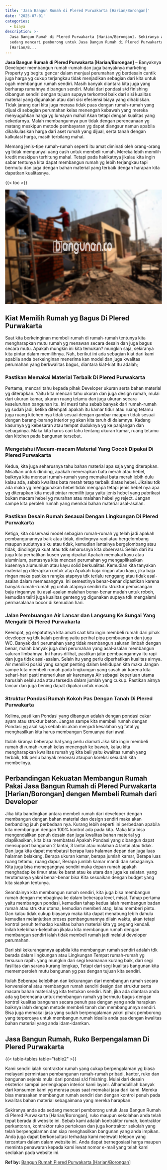 ```yaml
---
title: 'Jasa Bangun Rumah di Plered Purwakarta [Harian/Borongan]'
date: '2025-07-01'
categories:
  - biaya
description: >-
  Jasa Bangun Rumah di Plered Purwakarta [Harian/Borongan]. Sekiranya anda ada
  sedang mencari pemborong untuk Jasa Bangun Rumah di Plered Purwakarta
  [Harian/B...
---
```


**Jasa Bangun Rumah di Plered Purwakarta \[Harian/Borongan\]** – Banyaknya Developer membangun rumah-rumah dan juga banyaknya marketing Property yg begitu gencar dalam menjual perumahan yg berdesain cantik juga harga yg cukup terjangkau tidak menjadikan sebagian dari kita untuk ogah membangun rumah sendiri. Masih banyak diantara kita juga yang berharap rumahnya dibangun sendiri. Mulai dari pondasi s/d finishing dibangun sendiri dengan tujuan supaya terkontrol baik dari sisi kualitas material yang digunakan atau dari sisi efesiensi biaya yang dihabiskan. Tidak jarang dari kita juga merasa tidak puas dengan rumah-rumah yang dijual di sebagian perumahan kelas menengah kebawah yang mereka menyuguhkan harga yg lumayan mahal Akan tetapi dengan kualitas yang sekedarnya. Malah membangunnya pun tidak dengan perencanaan yg matang meskipun metode pembayaran yg dapat diangsur namun apabila dikalkulasikan harga dari aset rumah yang dijual, serta tanah dengan kalkulasi harga, masih terbilang mahal.

Memang jenis-tipe rumah-rumah seperti itu amat diminati oleh orang-orang yg tidak mempunyai uang cash untuk membeli rumah. Mereka lebih memilih kredit meskipun terhitung mahal. Tetapi pada hakikatnya jikalau kita ingin sabar tentunya kita dapat membangun rumah yg lebih terjangkau tapi bermutu dan juga dengan bahan material yang terbaik dengan harapan kita dapatkan kualitasnya.

{{< toc >}}

![Jasa Bangun Rumah di Plered Purwakarta [Harian/Borongan]](/images/borong-bangunan-43.png)

## Kiat Memilih Rumah yg Bagus Di Plered Purwakarta

Saat kita berkeinginan membeli rumah di rumah-rumah tentunya kita mengharapkan mutu rumah yg menawan secara desain dan juga bagus secara mutu. Apakah mungkin ini kita temukan? mungkin saja, sekiranya kita pintar dalam memilihnya. Nah, berikut ini ada sebagian kiat dari kami apabila anda berkeinginan menerima kan model dan juga kwalitas perumahan yang berkwalitas bagus, diantara kiat-kiat Itu adalah;

### Pastikan Memakai Material Terbaik Di Plered Purwakarta

Pertama, mencari tahu kepada pihak Developer ukuran serta bahan material yg diterapkan. Yaitu kita mencari tahu ukuran dan juga design rumah, mulai dari ukuran kamar, ukuran ruang tetamu dan juga ukuran secara keseluruhan bangunan itu. Ini mesti tahu sebab banyak dari rumah-rumah yg sudah jadi, ketika ditempati apakah itu kamar tidur atau ruang tetamu juga ruang kitchen nya tidak sesuai dengan gambar maupun tidak sesuai dengan barang-barang interior yg akan kita taruh di dalamnya. Kadang kasurnya yg kebesaran atau tempat duduknya yg ke panjangan dan sebagainya. Maka kita harus cari tahu tentang ukuran kamar, ruang tetamu dan kitchen pada bangunan tersebut.

### Mengetahui Macam-macam Material Yang Cocok Dipakai Di Plered Purwakarta

Kedua, kita juga seharusnya tahu bahan material apa saja yang diterapkan. Misalkan untuk dinding, apakah menerapkan bata merah atau hebel, baiknya kita mencari rumah-rumah yang memakai bata merah lebih dulu kalau ada, sebab kwalitas bata merah tetap terbaik diatas hebel. Jikalau tdk ada maka yg menggunakan hebel tidak mengapa tetapi jenis hebel nya apa yg diterapkan kita mesti pintar memilih juga yaitu jenis hebel yang pabrikasi bukan macam hebel yg murahan atau malahan hebel yg reject. Jangan sampe kita peroleh rumah yang memkai bahan material asal-asalan.

### Pastikan Desain Rumah Sesauai Dengan Lingkungan Di Plered Purwakarta

Ketiga, kita observasi model sebagian rumah-rumah yg telah jadi apakah pembangunannya baik atau tidak, dindingnya rapi atau bergelombang maupun sudutnya siku atau tidak, kemudian lantainya bergelombang atau tidak, dindingnya kuat atau tdk seharusnya kita observasi. Selain dari itu juga kita perhatikan kusen yang dipakai Apakah memakai kayu atau aluminium, pantasnya kita mencari perumahan yg mengaplikasikan kusennya alumunium atau kayu solid berkualitas. Kemudian kita tanyakan material yg diterapkan untuk atap Apakah baja ringan atau kayu, jika baja ringan maka pastikan rangka atapnya tdk terlalu renggang atau tidak asal-asalan dalam memasangnya. Ini semestinya benar-benar dipastikan karena banyak rumah-rumah yg untuk atapnya sendiri itu struktur pemasangan baja ringannya itu asal-asalan malahan benar-benar mudah untuk roboh, kemudian teliti juga kualitas genteng yg digunakan supaya tdk mengalami permasalahan bocor di kemudian hari.

### Jalan Pembuangan Air Lancar dan Langsung Ke Sungai Yang Mengalir Di Plered Purwakarta

Keempat, yg sepatutnya kita amati saat kita ingin membeli rumah dari pihak developer yg tdk kalah penting yaitu perihal pipa pembuangan dan juga WC. Banyak dari perumahan yang tidak membangun saluran limbah dengan benar, malah banyak juga dari perumahan yang asal-asalan membangun saluran limbahnya. Ini harus dilihat, pastikan jalur pembuangannya itu rapi dan juga tidak asal-asalan. Selain itu yang perlu diperhatikan kualitas airnya. Air memiliki posisi yang sangat penting dalam kehidupan kita maka Jangan sampe kita membeli rumah pada lingkungan yang susah air karena kita sehari-hari pasti memerlukan air karenanya Air sebagai keperluan utama haruslah selalu ada atau tersedia dalam jumlah yang cukup. Pastikan airnya lancar dan juga bening dapat dipakai untuk masak.

### Struktur Pondasi Rumah Kokoh Pas Dengan Tanah Di Plered Purwakarta

Kelima, pasti kan Pondasi yang dibangun adalah dengan pondasi cakar ayam atau struktur beton. Jangan sampe kita membeli rumah dengan Pondasi yg asal saja sebab ini akan menjadi kesalahan yg fatal yg menghasilkan kita harus membangun Semuanya dari awal.

Itulah kiranya beberapa hal yang perlu diamati Jika kita ingin membeli rumah di rumah-rumah kelas menengah ke bawah, kalau kita mengharapkan kwalitas rumah yg kita beli yaitu kwalitas rumah yang terbaik, tdk perlu banyak renovasi ataupun koreksi sesudah kita membelinya.

## Perbandingan Kekuatan Membangun Rumah Pakai Jasa Bangun Rumah di Plered Purwakarta \[Harian/Borongan\] dengen Membeli Rumah dari Developer

Jika kita bandingkan antara membeli rumah dari developer dengan membangun dengan bahan material dan design sendiri maka akan berbanding jauh perbedaan nya. Kurang lebih seperti ini perbedaan apabila kita membangun dengan 100% kontrol ada pada kita. Maka kita bisa mengendalikan penuh desain dan juga kwalitas bahan material yg diaplikasikan, kita bisa membatasi Apakah Pondasi yang dibangun dapat mensupport bangunan 2 lantai, 3 lantai atau malahan 4 lantai atau tidak. Dan juga kita dapat membatasi berapa luas halaman depan dan juga luas halaman belakang. Berapa ukuran kamar, berapa jumlah kamar, Berapa luas ruang tetamu, ruang dapur, Berapa jumlah kamar mandi dan sebagainya. Kita juga bisa memegangnya sendiri muka depan rumah apakah menghadap ke timur atau ke barat atau ke utara dan juga ke selatan. yang terutamanya yakni benar-benar bisa Kita sesuaikan dengan budget yang kita siapkan tentunya.

Seandainya kita membangun rumah sendiri, kita juga bisa membangun rumah dengan membaginya ke dalam beberapa level, misal. Tahap pertama yaitu membangun pondasi, kemudian tahap kedua ialah membangun badan rumah atau struktur utama, kemudian memberi atap, lalau memberi pintu. Dan kalau tidak cukup biayanya maka kita dapat menabung lebih dahulu kemudian melanjutkan proses pembangunannya dilain waktu, akan tetapi kontrol penuh terhadap kualitas bahan material kita yg pegang kendali. Inilah kelebihan-kelebihan jikalau kita membangun rumah dengan membangun sendiri ialah tidak membeli rumah jadi melalui developer perumahan.

Dari sisi kekurangannya apabila kita membangun rumah sendiri adalah tdk berada dalam lingkungan atau Lingkungan Tempat rumah-rumah yg tersusun rapih. yang mungkin dari segi keamanan kurang baik, dari segi fasilitas dan sarana kurang lengkap, Tetapi dari segi kualitas bangunan kita mememperoleh mutu bangunan yg pas dengan tujuan kita sendiri.

Itulah Beberapa kelebihan dan kekurangan dari membangun rumah secara konvensional atau membangun rumah sendiri design dan struktur serta macam bahan material yg kita tentukan sendiri. Nah, jika ada diantara anda ada yg berencana untuk membangun rumah yg bermutu bagus dengan kontrol kualitas bangunan secara penuh pas dengan yang anda harapkan baiknya ialah dengan metode membeli tanah dan membangunnya sendiri. Bisa juga memakai jasa yang sudah berpengalaman yakni pihak pemborong yang terpercaya untuk membangun rumah idealis anda pas dengan kwalitas bahan material yang anda idam-idamkan.

## Jasa Bangun Rumah, Ruko Berpengalaman Di Plered Purwakarta

{{< table-tables table="table2" >}}

Kami sendiri ialah kontraktor rumah yang cukup berpengalaman yg biasa melayani permintaan pembangunan rumah-rumah pribadi, kantor, ruko dan bangunan sejenis mulai dari pondasi s/d finishing. Mulai dari desain eksterior sampai perlengkapan interior kami layani. Alhamdulillah banyak dari konsumen kami yg merasa puas saat memakai jasa dari kami. Mereka bisa merasakan membangun rumah sendiri dan dengan kontrol penuh pada kwalitas bahan material sebagaimana yang mereka harapkan.

Sekiranya anda ada sedang mencari pemborong untuk Jasa Bangun Rumah di Plered Purwakarta \[Harian/Borongan\], ruko maupun sekolahan anda telah tepat berada di website ini. Sebab kami adalah kontraktor rumah, kontraktor perkantoran, kontraktor ruko pertokoan dan juga kontraktor sekolah yang telah berpengalaman dan siap menghasilkan bangunan yang anda impikan. Anda juga dapat berkonsultasi terhadap kami melewati telepon yang tercantum dalam dalam website ini. Anda dapat bernegosiasi harga maupun meminta penawaran kepada kami lewat nomor e-mail yang telah kami sediakan pada website ini.

**Ref by:** [Bangun Rumah Plered Purwakarta [Harian/Borongan]](https://id.wikipedia.org/wiki/Bangun)
